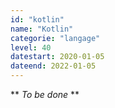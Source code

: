```yaml
---
id: "kotlin"
name: "Kotlin"
categorie: "langage"
level: 40
datestart: 2020-01-05
dateend: 2022-01-05
---
```


** _To be done_ **